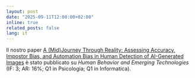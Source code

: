 ```yaml
---
layout: post
date: "2025-09-11T12:00:00+02:00"
inline: true
related_posts: false
lang: it
---
```


Il nostro paper [A (Mid)Journey Through Reality: Assessing Accuracy, Impostor Bias, and Automation Bias in Human Detection of AI-Generated Images](https://doi.org/10.1155/hbe2/9977058) è stato pubblicato su _Human Behavior and Emerging Technologies_ (IF: 3; AR: 16%; Q1 in Psicologia; Q1 in Informatica).
